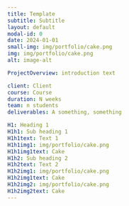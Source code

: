 ```yaml
---
title: Template
subtitle: Subtitle
layout: default
modal-id: 0
date: 2024-01-01
small-img: img/portfolio/cake.png
img: img/portfolio/cake.png
alt: image-alt

ProjectOverview: introduction text

client: Client
course: Course
duration: N weeks
team: n students
deliverables: A something, something

H1: Heading 1
H1h1: Sub heading 1
H1h1text: Text 1
H1h1img1: img/portfolio/cake.png
H1h1img1text: Cake
H1h2: Sub heading 2
H1h2text: Text 2
H1h2img1: img/portfolio/cake.png
H1h2img1text: Cake
H1h2img2: img/portfolio/cake.png
H1h2img2text: Cake
---
```

